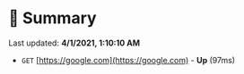 # 📖 Summary
Last updated: **4/1/2021, 1:10:10 AM**

- `GET` [https://google.com](https://google.com) - **Up** (97ms)
